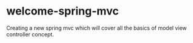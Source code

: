 # welcome-spring-mvc
Creating a new spring mvc which will cover all the basics of model view controller concept.
